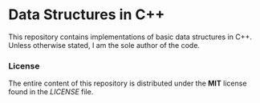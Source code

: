 # Data Structures in C++

This repository contains implementations of basic data structures in C++.  
Unless otherwise stated, I am the sole author of the code.

### License
The entire content of this repository is distributed under the **MIT** license
found in the *LICENSE* file.
